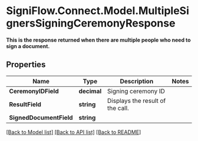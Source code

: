# SigniFlow.Connect.Model.MultipleSignersSigningCeremonyResponse
#### This is the response returned when there are multiple people who need to sign a document.

## Properties

Name | Type | Description | Notes
------------ | ------------- | ------------- | -------------
**CeremonyIDField** | **decimal** | Signing ceremony ID | 
**ResultField** | **string** | Displays the result of the call. | 
**SignedDocumentField** | **string** |  | 

[[Back to Model list]](../README.md#documentation-for-models) [[Back to API list]](../README.md#documentation-for-api-endpoints) [[Back to README]](../README.md)

